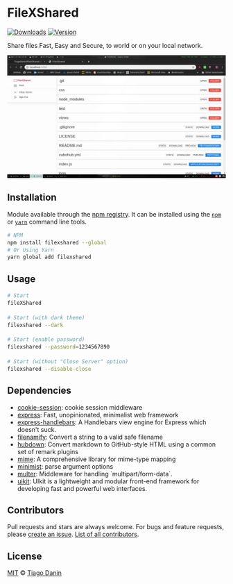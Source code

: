 # FileXShared

[![Downloads](https://img.shields.io/npm/dt/filexshared.svg?style=flat-square)](https://npmjs.org/package/filexshared) [![Version](https://img.shields.io/npm/v/filexshared.svg?style=flat-square)](https://npmjs.org/package/filexshared) 

Share files Fast, Easy and Secure, to world or on your local network.

![](media/screenshot.png)

## Installation

Module available through the [npm registry](https://www.npmjs.com/). It can be installed using the  [`npm`](https://docs.npmjs.com/getting-started/installing-npm-packages-locally) or [`yarn`](https://yarnpkg.com/en/) command line tools.

```sh
# NPM
npm install filexshared --global
# Or Using Yarn
yarn global add filexshared
```

## Usage

```sh
# Start
fileXShared

# Start (with dark theme)
filexshared --dark

# Start (enable password)
filexshared --password=1234567890

# Start (without "Close Server" option)
filexshared --disable-close
```

## Dependencies

- [cookie-session](https://ghub.io/cookie-session): cookie session middleware
- [express](https://ghub.io/express): Fast, unopinionated, minimalist web framework
- [express-handlebars](https://ghub.io/express-handlebars): A Handlebars view engine for Express which doesn&#x27;t suck.
- [filenamify](https://ghub.io/filenamify): Convert a string to a valid safe filename
- [hubdown](https://ghub.io/hubdown): Convert markdown to GitHub-style HTML using a common set of remark plugins
- [mime](https://ghub.io/mime): A comprehensive library for mime-type mapping
- [minimist](https://ghub.io/minimist): parse argument options
- [multer](https://ghub.io/multer): Middleware for handling &#x60;multipart/form-data&#x60;.
- [uikit](https://ghub.io/uikit): UIkit is a lightweight and modular front-end framework for developing fast and powerful web interfaces.

## Contributors

Pull requests and stars are always welcome. For bugs and feature requests, please [create an issue](https://github.com/TiagoDanin/FileXShared/issues). [List of all contributors](https://github.com/TiagoDanin/FileXShared/graphs/contributors).

## License

[MIT](LICENSE) © [Tiago Danin](https://TiagoDanin.github.io)